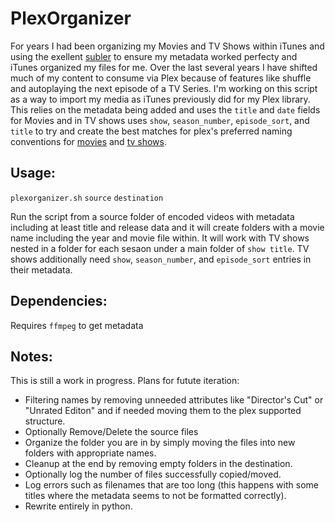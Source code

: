 # PlexOrganizer
For years I had been organizing my Movies and TV Shows within iTunes and using the exellent [subler](https://subler.org) to ensure my metadata worked perfecty and iTunes organized my files for me. Over the last several years I have shifted much of my content to consume via Plex because of features like shuffle and autoplaying the next episode of a TV Series. I'm working on this script as a way to import my media as iTunes previously did for my Plex library. This relies on the metadata being added and uses the `title` and `date` fields for Movies and in TV shows uses `show`, `season_number`, `episode_sort`, and `title` to try and create the best matches for plex's preferred naming conventions for [movies](https://support.plex.tv/articles/naming-and-organizing-your-movie-media-files/) and [tv shows](https://support.plex.tv/articles/naming-and-organizing-your-tv-show-files/).
 
## Usage:
`plexorganizer.sh` `source` `destination`

Run the script from a source folder of encoded videos with metadata including at least title and release data and it will create folders with a movie name including the year and movie file within. It will work with TV shows nested in a folder for each sesaon under a main folder of `show title`. TV shows additionally need `show`, `season_number`, and `episode_sort` entries in their metadata.

## Dependencies: 
Requires `ffmpeg` to get metadata

## Notes:
This is still a work in progress. Plans for futute iteration:
- Filtering names by removing unneeded attributes like "Director's Cut" or "Unrated Editon" and if needed moving them to the plex supported structure.
- Optionally Remove/Delete the source files
- Organize the folder you are in by simply moving the files into new folders with appropriate names.
- Cleanup at the end by removing empty folders in the destination.
- Optionally log the number of files successfully copied/moved.
- Log errors such as filenames that are too long (this happens with some titles where the metadata seems to not be formatted correctly).
- Rewrite entirely in python.